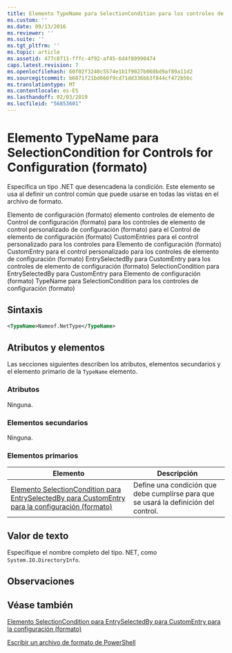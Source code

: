 ```yaml
---
title: Elemento TypeName para SelectionCondition para los controles de configuración (formato) | Microsoft Docs
ms.custom: ''
ms.date: 09/13/2016
ms.reviewer: ''
ms.suite: ''
ms.tgt_pltfrm: ''
ms.topic: article
ms.assetid: 477c8711-fffc-4f92-af45-6d4f80990474
caps.latest.revision: 7
ms.openlocfilehash: 60f02f3240c5574e1b1f9027b060bd9af89a11d2
ms.sourcegitcommit: b6871f21bd666f9cd71dd336bb3f844cf472b56c
ms.translationtype: MT
ms.contentlocale: es-ES
ms.lasthandoff: 02/03/2019
ms.locfileid: "56853601"
---
```

# <a name="typename-element-for-selectioncondition-for-controls-for-configuration-format"></a>Elemento TypeName para SelectionCondition for Controls for Configuration (formato)

Especifica un tipo .NET que desencadena la condición. Este elemento se usa al definir un control común que puede usarse en todas las vistas en el archivo de formato.

Elemento de configuración (formato) elemento controles de elemento de Control de configuración (formato) para los controles de elemento de control personalizado de configuración (formato) para el Control de elemento de configuración (formato) CustomEntries para el control personalizado para los controles para Elemento de configuración (formato) CustomEntry para el control personalizado para los controles de elemento de configuración (formato) EntrySelectedBy para CustomEntry para los controles de elemento de configuración (formato) SelectionCondition para EntrySelectedBy para CustomEntry para Elemento de configuración (formato) TypeName para SelectionCondition para los controles de configuración (formato)

## <a name="syntax"></a>Sintaxis

```xml
<TypeName>Nameof.NetType</TypeName>

```

## <a name="attributes-and-elements"></a>Atributos y elementos

Las secciones siguientes describen los atributos, elementos secundarios y el elemento primario de la `TypeName` elemento.

### <a name="attributes"></a>Atributos

Ninguna.

### <a name="child-elements"></a>Elementos secundarios

Ninguna.

### <a name="parent-elements"></a>Elementos primarios

|Elemento|Descripción|
|-------------|-----------------|
|[Elemento SelectionCondition para EntrySelectedBy para CustomEntry para la configuración (formato)](./selectioncondition-element-for-entryselectedby-for-controls-for-configuration-format.md)|Define una condición que debe cumplirse para que se usará la definición del control.|

## <a name="text-value"></a>Valor de texto

Especifique el nombre completo del tipo. NET, como `System.IO.DirectoryInfo`.

## <a name="remarks"></a>Observaciones

## <a name="see-also"></a>Véase también

[Elemento SelectionCondition para EntrySelectedBy para CustomEntry para la configuración (formato)](./selectioncondition-element-for-entryselectedby-for-controls-for-configuration-format.md)

[Escribir un archivo de formato de PowerShell](./writing-a-powershell-formatting-file.md)
